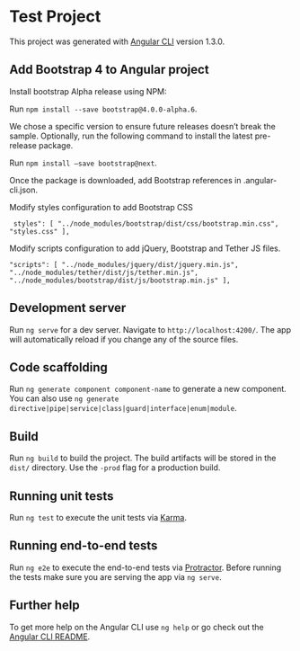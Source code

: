 # Test Project

This project was generated with [Angular CLI](https://github.com/angular/angular-cli) version 1.3.0.

## Add Bootstrap 4 to Angular project

Install bootstrap Alpha release using NPM:

Run `npm install --save bootstrap@4.0.0-alpha.6`.

We chose a specific version to ensure future releases doesn’t break the sample. Optionally, run the following command to install the latest pre-release package.

Run `npm install –save bootstrap@next`.

Once the package is downloaded, add Bootstrap references in .angular-cli.json.

Modify styles configuration to add Bootstrap CSS

`
styles": [
    "../node_modules/bootstrap/dist/css/bootstrap.min.css",
    "styles.css"
],`

Modify scripts configuration to add jQuery, Bootstrap and Tether JS files.

`"scripts": [
    "../node_modules/jquery/dist/jquery.min.js",
    "../node_modules/tether/dist/js/tether.min.js",        
    "../node_modules/bootstrap/dist/js/bootstrap.min.js"
],`

## Development server

Run `ng serve` for a dev server. Navigate to `http://localhost:4200/`. The app will automatically reload if you change any of the source files.

## Code scaffolding

Run `ng generate component component-name` to generate a new component. You can also use `ng generate directive|pipe|service|class|guard|interface|enum|module`.

## Build

Run `ng build` to build the project. The build artifacts will be stored in the `dist/` directory. Use the `-prod` flag for a production build.

## Running unit tests

Run `ng test` to execute the unit tests via [Karma](https://karma-runner.github.io).

## Running end-to-end tests

Run `ng e2e` to execute the end-to-end tests via [Protractor](http://www.protractortest.org/).
Before running the tests make sure you are serving the app via `ng serve`.

## Further help

To get more help on the Angular CLI use `ng help` or go check out the [Angular CLI README](https://github.com/angular/angular-cli/blob/master/README.md).
